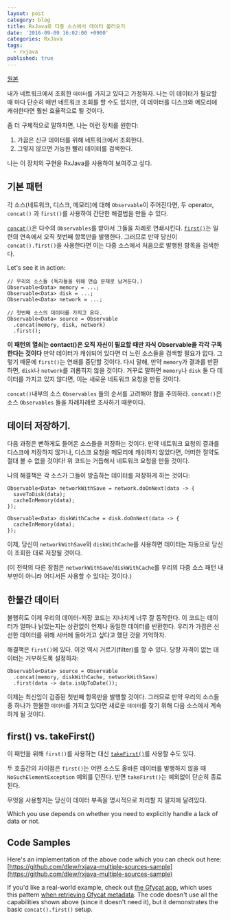 ```yaml
---
layout: post
category: blog
title: RxJava로 다중 소스에서 데이터 불러오기
date: '2016-09-09 16:02:00 +0900'
categories: RxJava
tags:
  - rxjava
published: true
---
```

[원본](http://blog.danlew.net/2015/06/22/loading-data-from-multiple-sources-with-rxjava/)

내가 네트워크에서 조회한 `데이터`를 가지고 있다고 가정하자. 나는 이 데이터가 필요할 때 마다 단순히 매번 네트워크 조회를 할 수도 있지만, 이 데이터를 디스크와 메모리에 캐쉬한다면 훨씬 효율적으로 될 것이다.

좀 더 구체적으로 말하자면, 나는 이런 장치를 원한다:

1. 가끔은 신규 데이터를 위해 네트워크에서 조회한다.
2. 그렇지 않으면 가능한 빨리 데이터를 검색한다.

나는 이 장치의 구현을 RxJava를 사용하여 보여주고 싶다.

##  기본 패턴

각 소스(네트워크, 디스크, 메모리)에 대해 `Observable`이 주어진다면, 두 operator, `concat()` 과 `first()`를 사용하여 간단한 해결법을 만들 수 있다.

[`concat()`](http://reactivex.io/documentation/operators/concat.html)은 다수의  `Observables`를 받아서 그들을 차례로 연쇄시킨다. [`first()`](http://reactivex.io/documentation/operators/first.html)는 일련의 연속에서 오직 첫번째 항목만을 발행한다. 그러므로 만약 당신이  `concat().first()`을 사용한다면 이는 다중 소스에서 처음으로 발행된 항목을 검색한다.

Let's see it in action:

    // 우리의 소스들 (독자들을 위해 연습 문제로 남겨둔다.)
    Observable<Data> memory = ...;  
    Observable<Data> disk = ...;  
    Observable<Data> network = ...;

    // 첫번째 소스의 데이터를 가지고 온다.
    Observable<Data> source = Observable  
      .concat(memory, disk, network)
      .first();

**이 패턴의 열쇠는 contact()은 오직 자신이 필요할 때만 자식 Observable을 각각 구독한다는 것이다** 만약 데이터가 캐쉬되어 있다면 더 느린 소스들을 검색할 필요가 없다. 그렇기 때문에 `first()`는 연쇄를 중단할 것이다. 다시 말해, 만약 `memory`가 결과를 반환하면, `disk`나 `network`를 괴롭히지 않을 것이다. 거꾸로 말하면 `memory`나 `disk` 둘 다 데이터를 가지고 있지 않다면, 이는 새로운 네트워크 요청을 만들 것이다.

 `concat()`내부의 소스 `Observables` 들의 순서를 고려해야 함을 주의하라.  `concat()`은 소스 `Observables` 들을 차례차례로 조사하기 때문이다.

## 데이터 저장하기.

다음 과정은 뻔하게도 들어온 소스들을 저장하는 것이다. 만약 네트워크 요청의 결과를 디스크에 저장하지 않거나, 디스크 요청을 메모리에 캐쉬하지 않았다면, 어떠한 절약도 절대 볼 수 없을 것이다! 위 코드는 거듭해서 네트워크 요청을 만들 것이다.

나의 해결책은 각 소스가 그들이 방출하는 데이터를 저장하게 하는 것이다:

    Observable<Data> networkWithSave = network.doOnNext(data -> {  
      saveToDisk(data);
      cacheInMemory(data);
    });

    Observable<Data> diskWithCache = disk.doOnNext(data -> {  
      cacheInMemory(data);
    });

이제, 당신이 `networkWithSave`와 `diskWithCache`를 사용하면 데이터는 자동으로 당신이 조회한 대로 저장될 것이다.

(이 전략의 다른 장점은 `networkWithSave`/`diskWithCache`를 우리의 다중 소스 패턴 내부만이 아니라 어디서든 사용할 수 있다는 것이다.)

## 한물간 데이터

불행히도 이제 우리의 데이터-저장 코드는 지나치게 너무 잘 동작한다. 이 코드는 데이터가 얼마나 낡았는지는 상관없이 언제나 동일한 데이터를 반환한다. 우리가 가끔은 신선한 데이터를 위해 서버에 돌아가고 싶다고 했던 것을 기억하자.

해결책은 `first()`에 있다. 이것 역시 거르기(filter)를 할 수 있다. 당장 자격이 없는 데이터는 거부하도록 설정하자:

    Observable<Data> source = Observable  
      .concat(memory, diskWithCache, networkWithSave)
      .first(data -> data.isUpToDate());

이제는 최신임이 검증된 첫번째 항목만을 발행할 것이다. 그러므로 만약 우리의 소스들 중 하나가 한물한 `데이터`를 가지고 있다면 새로운 `데이터`를 찾기 위해 다음 소스에서 계속 하게 될 것이다.

## first() vs. takeFirst()

이 패턴을 위해 `first()`를 사용하는 대신 [`takeFirst()`](http://reactivex.io/RxJava/javadoc/rx/Observable.html#takeFirst(rx.functions.Func1))를 사용할 수도 있다.

두 호출간의 차이점은 `first()`는 어떤 소스도 올바른 데이터를 발행하지 않을 때 `NoSuchElementException` 예외를 던진다. 반면 `takeFirst()`는 예외없이 단순히 종료된다.

무엇을 사용할지는 당신이 데이터 부족을 명시적으로 처리할 지 말지에 달려있다.

Which you use depends on whether you need to explicitly handle a lack of data or not.

## Code Samples

Here's an implementation of the above code which you can check out here:[https://github.com/dlew/rxjava-multiple-sources-sample](https://github.com/dlew/rxjava-multiple-sources-sample)

If you'd like a real-world example, check out [the Gfycat app](https://github.com/dlew/android-gfycat), which uses this pattern [when retrieving Gfycat metadata](https://github.com/dlew/android-gfycat/blob/6154ab4bf056a080a0d4fbc69c63594d2b3a4387/Gfycat/src/main/java/net/danlew/gfycat/service/GfycatService.java#L61-L76). The code doesn't use all the capabilities shown above (since it doesn't need it), but it demonstrates the basic `concat().first()` setup.
